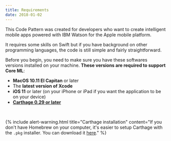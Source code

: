 ```yaml
---
title: Requirements
date: 2018-01-02
---
```


This Code Pattern was created for developers who want to create intelligent mobile apps powered with IBM Watson for the Apple mobile platform.

It requires some skills on Swift but if you have background on other programming languages, the code is still simple and fairly straightforward.

Before you begin, you need to make sure you have these softwares versions installed on your machine. **These versions are required to support Core ML**:

* **MacOS 10.11 El Capitan** or later
* The **latest version of Xcode**
* **iOS 11** or later (on your iPhone or iPad if you want the application to be on your device)
* **[Carthage 0.29 or later](https://github.com/Carthage/Carthage#installing-carthage)**

<br />

{% include alert-warning.html title="Carthage installation" content="If you don't have Homebrew on your computer, it's easier to setup Carthage with the `.pkg` installer. You can download it [here](https://github.com/Carthage/Carthage/releases)." %}
